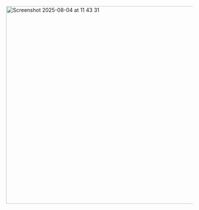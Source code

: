 <img width="511" height="533" alt="Screenshot 2025-08-04 at 11 43 31" src="https://github.com/user-attachments/assets/5a16dac0-47a9-421e-808a-1df7a0f4d95b" />
